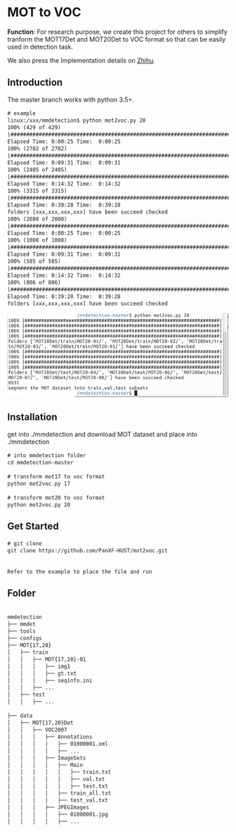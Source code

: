 # MOT to VOC

**Function**: For research purpose, we create this project for others to simplify 
tranform the MOT17Det and MOT20Det to VOC format so that can be easily used in detection task.
 
We also press the Implementation details on [Zhihu](https://zhuanlan.zhihu.com/p/265984636).


## Introduction

The master branch works with python 3.5+.

```shell 
# example
linux:/xxx/mmdetection$ python mot2voc.py 20
100% (429 of 429) |#################################################################################################################################################################################| Elapsed Time: 0:00:25 Time:  0:00:25
100% (2782 of 2782) |###############################################################################################################################################################################| Elapsed Time: 0:09:31 Time:  0:09:31
100% (2405 of 2405) |###############################################################################################################################################################################| Elapsed Time: 0:14:32 Time:  0:14:32
100% (3315 of 3315) |###############################################################################################################################################################################| Elapsed Time: 0:39:28 Time:  0:39:28
folders [xxx,xxx,xxx,xxx] have been succeed checked
100% (2080 of 2080) |#################################################################################################################################################################################| Elapsed Time: 0:00:25 Time:  0:00:25
100% (1008 of 1008) |###############################################################################################################################################################################| Elapsed Time: 0:09:31 Time:  0:09:31
100% (585 of 585) |###############################################################################################################################################################################| Elapsed Time: 0:14:32 Time:  0:14:32
100% (806 of 806) |###############################################################################################################################################################################| Elapsed Time: 0:39:28 Time:  0:39:28
folders [xxx,xxx,xxx,xxx] have been succeed checked
```

![demo image](demo.png)



## Installation
get into ./mmdetection and download MOT dataset and place into ./mmdetection
```shell
# into mmdetection folder
cd mmdetection-master

# transform mot17 to voc format
python mot2voc.py 17

# transform mot20 to voc format
python mot2voc.py 20
```

## Get Started

```shell
# git clone
git clone https://github.com/PanXF-HUST/mot2voc.git


Refer to the example to place the file and run
```

## Folder
```

mmdetection
├── mmdet
├── tools
├── configs
├── MOT{17,20}
│   ├── train
│   │   ├── MOT{17,20}-01
│   │   │   ├── img1
│   │   │   ├── gt.txt
│   │   │   ├── seqinfo.ini
│   │   ├── ...
│   ├── test
│   │   ├── ...

├── data
│   ├── MOT{17,20}Det
│   │   ├── VOC2007
│   │   │   ├── Annotations
│   │   │   │   ├── 01000001.xml
│   │   │   │   ├── ...
│   │   │   ├── ImageSets
│   │   │   │   ├── Main
│   │   │   │   │   ├── train.txt
│   │   │   │   │   ├── val.txt
│   │   │   │   │   ├── test.txt
│   │   │   │   ├── train_all.txt
│   │   │   │   ├── test_val.txt
│   │   │   ├── JPEGImages
│   │   │   │   ├── 01000001.jpg
│   │   │   │   ├── ...
```


